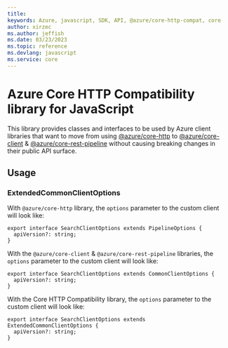 ```yaml
---
title: 
keywords: Azure, javascript, SDK, API, @azure/core-http-compat, core
author: xirzec
ms.author: jeffish
ms.date: 03/23/2023
ms.topic: reference
ms.devlang: javascript
ms.service: core
---
```

# Azure Core HTTP Compatibility library for JavaScript

This library provides classes and interfaces to be used by Azure client libraries that want to move from using [@azure/core-http](https://www.npmjs.com/package/@azure/core-http) to [@azure/core-client](https://www.npmjs.com/package/@azure/core-client) & [@azure/core-rest-pipeline](https://www.npmjs.com/package/@azure/core-rest-pipeline) without causing breaking changes in their public API surface.

## Usage

### ExtendedCommonClientOptions

With `@azure/core-http` library, the `options` parameter to the custom client will look like:

```
export interface SearchClientOptions extends PipelineOptions {
  apiVersion?: string;
}
```

With the `@azure/core-client` & `@azure/core-rest-pipeline` libraries, the `options` parameter to the custom client will look like:

```
export interface SearchClientOptions extends CommonClientOptions {
  apiVersion?: string;
}
```

With the Core HTTP Compatibility library, the `options` parameter to the custom client will look like:

```
export interface SearchClientOptions extends ExtendedCommonClientOptions {
  apiVersion?: string;
}
```

